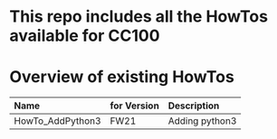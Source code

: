 # This repo includes all the HowTos available for CC100

# Overview of existing HowTos

| Name                               | for Version | Description |
| :--------------------------------- | :---------- | :---------- |
| HowTo_AddPython3  | FW21        | Adding python3 |

